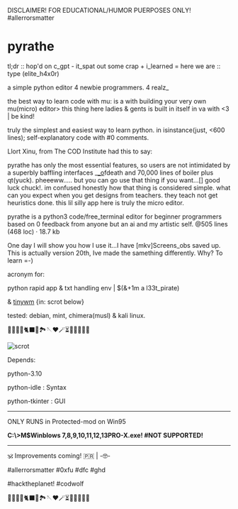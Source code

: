 DISCLAIMER! FOR EDUCATIONAL/HUMOR PUERPOSES ONLY! #allerrorsmatter

# pyrathe

tl;dr :: hop'd on c_gpt - it_spat out some crap + i_learned = here we are :: type (elite_h4x0r)

a simple python editor 4 newbie programmers. 4 realz_

the best way to learn code with mu: is a with building your very own mu(micro) editor> this thing here ladies & gents is built in itself in va with <3 | be kind!

truly the simplest and easiest way to learn python. in isinstance(just, <600 lines); self-explanatory code with #0 comments.

Llort Xinu, from The COD Institute had this to say:

pyrathe has only the most essential features, so users are not intimidated by a superbly baffling interfaces _[_o](https://github.com/mu-editor/mu/blob/master/mu/logic.py)fdeath and 70,000 lines of boiler plus qt(yuck). pheeeww..... but you can go use that thing if you want...[] good luck chuck!. im confused honestly how that thing is considered simple. what can you expect when you get designs from teachers. they teach not get heuristics done. this lil silly app here is truly the micro editor.

pyrathe is a python3 code/free_terminal editor for beginner programmers based on 0 feedback from anyone but an ai and my artistic self. @505 lines (468 loc) · 18.7 kb

One day I will show you how I use it...I have [mkv]Screens_obs saved up. This is actually version 20th, Ive made the samething differently. Why? To learn =-)

acronym for:

python rapid app & txt handling env | $(&+1m a l33t_pirate)

& [tinywm](https://www.github.com/hardkorebob/tinywm) {in: scrot below}

tested: debian, mint, chimera(musl) & kali linux.

🐡🐧🐍🐚🐈‍⬛🦤🏞🪡♥️🪄⏳️🎲🎯🧩🏅🎉

![scrot](https://github.com/hardkorebob/pyrhate/blob/main/scrot.png)

Depends:

  python-3.10
  
  python-idle : Syntax
  
  python-tkinter : GUI
  
---

ONLY RUNS in Protected-mod on Win95

**C:\\>M$Winblows 7,8,9,10,11,12,13PRO-X.exe! #NOT SUPPORTED!**

---

🕉 Improvements coming! 🇵🇷 | -🤓-


#allerrorsmatter #0xfu #dfc #ghd

#hacktheplanet! #codwolf

🐡🐧🐍🐚🐈‍⬛🦤🏞🪡♥️🪄⏳️🎲🎯🧩🏅🎉
